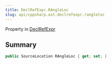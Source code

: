 ```yaml
---
title: DeclRefExpr.RAngleLoc
slug: api/cppsharp.ast.declrefexpr.rangleloc
---
```

Property in [DeclRefExpr](/api/cppsharp/ast/declrefexpr)

## Summary



```csharp
public SourceLocation RAngleLoc { get; set; }
```

